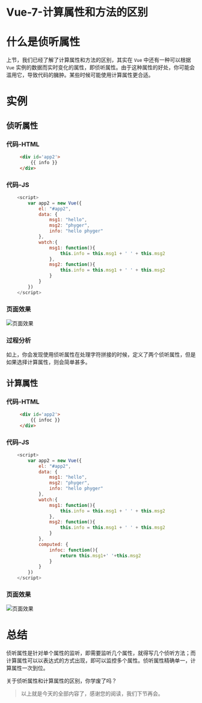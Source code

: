 # Vue-7-计算属性和方法的区别


# 什么是侦听属性

上节，我们已经了解了计算属性和方法的区别，其实在 `Vue` 中还有一种可以根据 `Vue` 实例的数据而实时变化的属性，即侦听属性。由于这种属性的好处，你可能会滥用它，导致代码的臃肿。某些时候可能使用计算属性更合适。

# 实例

## 侦听属性

### 代码-HTML

```html
     <div id='app2'>
         {{ info }}
     </div>
```

### 代码-JS

```js
    <script>
        var app2 = new Vue({
            el: "#app2",
            data: {
                msg1: "hello",
                msg2: "phyger",
                info: "hello phyger"
            },
            watch:{
                msg1: function(){
                    this.info = this.msg1 + ' ' + this.msg2
                },
                msg2: function(){
                    this.info = this.msg1 + ' ' + this.msg2
                }
            }
        })
    </script>
```

### 页面效果

![](https://gitee.com/phygerr/picture/raw/master/2021-4-26/1619427171873-image.png "页面效果")

### 过程分析

如上，你会发现使用侦听属性在处理字符拼接的时候，定义了两个侦听属性，但是如果选择计算属性，则会简单甚多。

## 计算属性

### 代码-HTML

```html
     <div id='app2'>
         {{ infoc }}
     </div>
```

### 代码-JS

```js
    <script>
        var app2 = new Vue({
            el: "#app2",
            data: {
                msg1: "hello",
                msg2: "phyger",
                info: "hello phyger"
            },
            watch:{
                msg1: function(){
                    this.info = this.msg1 + ' ' + this.msg2
                },
                msg2: function(){
                    this.info = this.msg1 + ' ' + this.msg2
                }
            },
            computed: {
                infoc: function(){
                    return this.msg1+' '+this.msg2
                }
            }
        })
    </script>
```

### 页面效果

![](https://gitee.com/phygerr/picture/raw/master/2021-4-26/1619427598254-image.png "页面效果")

# 总结

侦听属性是针对单个属性的监听，即需要监听几个属性，就得写几个侦听方法；而计算属性可以以表达式的方式出现，即可以监控多个属性。侦听属性精确单一，计算属性一次到位。

关于侦听属性和计算属性的区别，你学废了吗？

> 以上就是今天的全部内容了，感谢您的阅读，我们下节再会。

